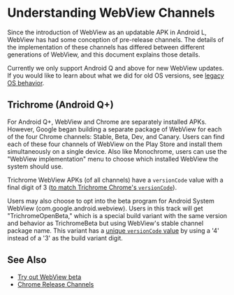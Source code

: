 # Understanding WebView Channels

Since the introduction of WebView as an updatable APK in Android L, WebView has
had some conception of pre-release channels. The details of the implementation
of these channels has differed between different generations of WebView, and
this document explains those details.

Currently we only support Android Q and above for new WebView updates. If you
would like to learn about what we did for old OS versions, see [legacy OS
behavior](legacy-os-behavior.md).

## Trichrome (Android Q+)

For Android Q+, WebView and Chrome are separately installed APKs. However,
Google began building a separate package of WebView for each of the four Chrome
channels: Stable, Beta, Dev, and Canary. Users can find each of these four
channels of WebView on the Play Store and install them simultaneously on a
single device. Also like Monochrome, users can use the "WebView implementation"
menu to choose which installed WebView the system should use.

Trichrome WebView APKs (of all channels) have a `versionCode` value with a final
digit of 3 ([to match Trichrome Chrome's
`versionCode`](https://cs.chromium.org/chromium/src/build/util/android_chrome_version.py)).

Users may also choose to opt into the beta program for Android System WebView
(com.google.android.webview). Users in this track will get "TrichromeOpenBeta,"
which is a special build variant with the same version and behavior as
TrichromeBeta but using WebView's stable channel package name. This variant has
a [unique `versionCode` value](/build/util/android_chrome_version.py) by using
a '4' instead of a '3' as the build variant digit.

## See Also

- [Try out WebView beta](/android_webview/docs/prerelease.md)
- [Chrome Release
  Channels](https://www.chromium.org/getting-involved/dev-channel)
